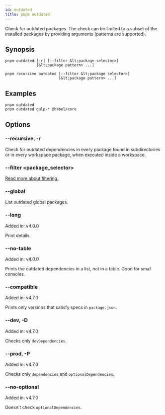 ```yaml
---
id: outdated
title: pnpm outdated
---
```


Check for outdated packages. The check can be limited to a subset of the installed
packages by providing arguments (patterns are supported).

## Synopsis

```text
pnpm outdated [-r] [--filter &lt;package selector>]
              [&lt;package pattern> ...]

pnpm recursive outdated [--filter &lt;package selector>]
                        [&lt;package pattern> ...]
```

## Examples

```
pnpm outdated
pnpm outdated gulp-* @babel/core
```

## Options

### --recursive, -r

Check for outdated dependencies in every package found in subdirectories
or in every workspace package, when executed inside a workspace.

### --filter &lt;package_selector>

[Read more about filtering.](../filtering)

### --global

List outdated global packages.

### --long

Added in: v4.0.0

Print details.

### --no-table

Added in: v4.0.0

Prints the outdated dependencies in a list, not in a table. Good for small consoles.

### --compatible

Added in: v4.7.0

Prints only versions that satisfy specs in `package.json`.

### --dev, -D

Added in: v4.7.0

Checks only `devDependencies`.

### --prod, -P

Added in: v4.7.0

Checks only `dependencies` and `optionalDependencies`.

### --no-optional

Added in: v4.7.0

Doesn't check `optionalDependencies`.
